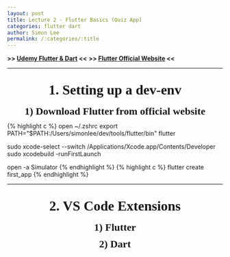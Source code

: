 ```yaml
---
layout: post
title: Lecture 2 - Flutter Basics (Quiz App)
categories: flutter dart
author: Simon Lee
permalink: /:categories/:title
---
```


<strong>>> [Udemy Flutter & Dart][udemy] <<</strong>
<strong>>> [Flutter Official Website][flutter] <<</strong>

<div style="text-align: center; font-family: 'Times New Roman', serif; font-size: 32px; font-weight: bold; margin-bottom: 18px; padding-top: 32px; border-top: black solid 1px;">1. Setting up a dev-env</div>
<div style="text-align: center; font-family: 'Times New Roman', serif; font-size: 24px; font-weight: bold; margin-bottom: 12px;">1) Download Flutter from official website</div>
{% highlight c %}
open ~/.zshrc
export PATH="$PATH:/Users/simonlee/dev/tools/flutter/bin"
flutter

sudo xcode-select --switch /Applications/Xcode.app/Contents/Developer
sudo xcodebuild -runFirstLaunch

open -a Simulator
{% endhighlight %}
{% highlight c %}
flutter create first_app
{% endhighlight %}

<div style="text-align: center; font-family: 'Times New Roman', serif; font-size: 32px; font-weight: bold; margin-bottom: 18px; padding-top: 32px; border-top: black solid 1px;">2. VS Code Extensions</div>

<div style="text-align: center; font-family: 'Times New Roman', serif; font-size: 24px; font-weight: bold; margin-bottom: 12px;">1) Flutter</div>
<div style="text-align: center; font-family: 'Times New Roman', serif; font-size: 24px; font-weight: bold; margin-bottom: 12px;">2) Dart</div>

<br>
<br>
<br>

[udemy]: https://www.udemy.com/course/learn-flutter-dart-to-build-ios-android-apps/
[flutter]: https://flutter.dev/
